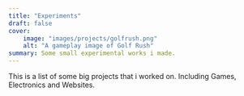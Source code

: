 ```yaml
---
title: "Experiments"
draft: false
cover:
    image: "images/projects/golfrush.png"
    alt: "A gameplay image of Golf Rush"
summary: Some small experimental works i made.
---
```


This is a list of some big projects that i worked on. Including Games, Electronics and Websites.

